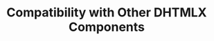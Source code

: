---
sidebar_label: Compatibility with Other DHTMLX Components
title: Compatibility with Other DHTMLX Components
---